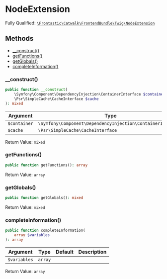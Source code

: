 #  NodeExtension

Fully Qualified: [`\Frontastic\Catwalk\FrontendBundle\Twig\NodeExtension`](../../../../src/php/FrontendBundle/Twig/NodeExtension.php)

## Methods

* [__construct()](#__construct)
* [getFunctions()](#getfunctions)
* [getGlobals()](#getglobals)
* [completeInformation()](#completeinformation)

### __construct()

```php
public function __construct(
    \Symfony\Component\DependencyInjection\ContainerInterface $container,
    \Psr\SimpleCache\CacheInterface $cache
): mixed
```

Argument|Type|Default|Description
--------|----|-------|-----------
`$container`|`\Symfony\Component\DependencyInjection\ContainerInterface`||
`$cache`|`\Psr\SimpleCache\CacheInterface`||

Return Value: `mixed`

### getFunctions()

```php
public function getFunctions(): array
```

Return Value: `array`

### getGlobals()

```php
public function getGlobals(): mixed
```

Return Value: `mixed`

### completeInformation()

```php
public function completeInformation(
    array $variables
): array
```

Argument|Type|Default|Description
--------|----|-------|-----------
`$variables`|`array`||

Return Value: `array`


